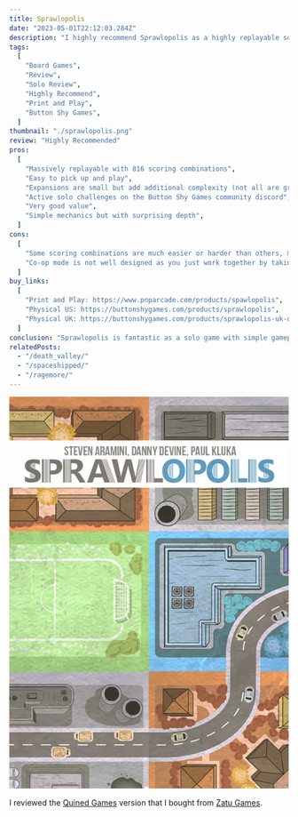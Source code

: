 ```yaml
---
title: Sprawlopolis
date: "2023-05-01T22:12:03.284Z"
description: "I highly recommend Sprawlopolis as a highly replayable solo game."
tags:
  [
    "Board Games",
    "Review",
    "Solo Review",
    "Highly Recommend",
    "Print and Play",
    "Button Shy Games",
  ]
thumbnail: "./sprawlopolis.png"
review: "Highly Recommended"
pros:
  [
    "Massively replayable with 816 scoring combinations",
    "Easy to pick up and play",
    "Expansions are small but add additional complexity (not all are great though)",
    "Active solo challenges on the Button Shy Games community discord",
    "Very good value",
    "Simple mechanics but with surprising depth",
  ]
cons:
  [
    "Some scoring combinations are much easier or harder than others, making some combinations unfun",
    "Co-op mode is not well designed as you just work together by taking turns without showing your cards",
  ]
buy_links:
  [
    "Print and Play: https://www.pnparcade.com/products/spawlopolis",
    "Physical US: https://buttonshygames.com/products/sprawlopolis",
    "Physical UK: https://buttonshygames.com/products/sprawlopolis-uk-only",
  ]
conclusion: "Sprawlopolis is fantastic as a solo game with simple gameplay that manages to have plenty of depth with very little. Random scoring goals adds so much replayability making it one of the best value Button Shy Games. Though the multiplayer is lackluster so I would recommend trying purpose built multiplayer Button Shy Games if you want it for that."
relatedPosts:
  - "/death_valley/"
  - "/spaceshipped/"
  - "/ragemore/"
---
```


![Sprawlopolis](./sprawlopolis.png)

I reviewed the [Quined Games](http://xmedia.quined.nl/shop/sprawlopolis/) version that I bought from [Zatu Games](https://www.board-game.co.uk/product/sprawlopolis/).
